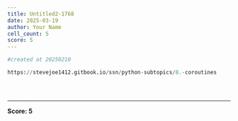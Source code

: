 ```yaml
---
title: Untitled2-1768
date: 2025-03-19
author: Your Name
cell_count: 5
score: 5
---
```


```python
#created at 20250210
```


```python
https://stevejoe1412.gitbook.io/ssn/python-subtopics/8.-coroutines
```


```python

```


```python

```


```python

```


---
**Score: 5**